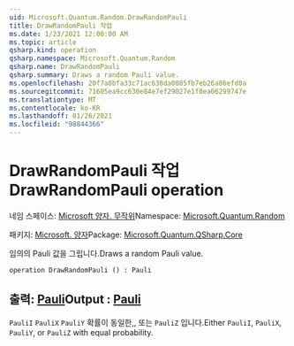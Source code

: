 ```yaml
---
uid: Microsoft.Quantum.Random.DrawRandomPauli
title: DrawRandomPauli 작업
ms.date: 1/23/2021 12:00:00 AM
ms.topic: article
qsharp.kind: operation
qsharp.namespace: Microsoft.Quantum.Random
qsharp.name: DrawRandomPauli
qsharp.summary: Draws a random Pauli value.
ms.openlocfilehash: 20f7a0bfa33c71ac638da0085fb7eb26a86efd0a
ms.sourcegitcommit: 71605ea9cc630e84e7ef29027e1f0ea06299747e
ms.translationtype: MT
ms.contentlocale: ko-KR
ms.lasthandoff: 01/26/2021
ms.locfileid: "98844366"
---
```

# <a name="drawrandompauli-operation"></a><span data-ttu-id="1dc50-102">DrawRandomPauli 작업</span><span class="sxs-lookup"><span data-stu-id="1dc50-102">DrawRandomPauli operation</span></span>

<span data-ttu-id="1dc50-103">네임 스페이스: [Microsoft 양자. 무작위](xref:Microsoft.Quantum.Random)</span><span class="sxs-lookup"><span data-stu-id="1dc50-103">Namespace: [Microsoft.Quantum.Random](xref:Microsoft.Quantum.Random)</span></span>

<span data-ttu-id="1dc50-104">패키지: [Microsoft. 양자](https://nuget.org/packages/Microsoft.Quantum.QSharp.Core)</span><span class="sxs-lookup"><span data-stu-id="1dc50-104">Package: [Microsoft.Quantum.QSharp.Core](https://nuget.org/packages/Microsoft.Quantum.QSharp.Core)</span></span>


<span data-ttu-id="1dc50-105">임의의 Pauli 값을 그립니다.</span><span class="sxs-lookup"><span data-stu-id="1dc50-105">Draws a random Pauli value.</span></span>

```qsharp
operation DrawRandomPauli () : Pauli
```


## <a name="output--pauli"></a><span data-ttu-id="1dc50-106">출력: [Pauli](xref:microsoft.quantum.lang-ref.pauli)</span><span class="sxs-lookup"><span data-stu-id="1dc50-106">Output : [Pauli](xref:microsoft.quantum.lang-ref.pauli)</span></span>

<span data-ttu-id="1dc50-107">`PauliI` `PauliX` `PauliY` 확률이 동일한,, 또는 `PauliZ` 입니다.</span><span class="sxs-lookup"><span data-stu-id="1dc50-107">Either `PauliI`, `PauliX`, `PauliY`, or `PauliZ` with equal probability.</span></span>